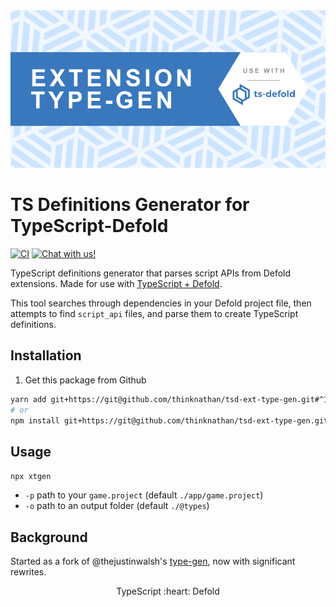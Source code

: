 <img src="_docs/ext-type-gen.png" alt="Ext Type-Gen">

# TS Definitions Generator for TypeScript-Defold

[![CI](https://github.com/thinknathan/tsd-ext-type-gen/actions/workflows/ci.yml/badge.svg)](https://github.com/thinknathan/tsd-ext-type-gen/actions/workflows/ci.yml) <a href="https://discord.gg/eukcq5m"><img alt="Chat with us!" src="https://img.shields.io/discord/766898804896038942.svg?colorB=7581dc&logo=discord&logoColor=white"></a>

TypeScript definitions generator that parses script APIs from Defold extensions. Made for use with [TypeScript + Defold](https://ts-defold.dev/).

This tool searches through dependencies in your Defold project file, then attempts to find `script_api` files, and parse them to create TypeScript definitions.

## Installation

1. Get this package from Github

```bash
yarn add git+https://git@github.com/thinknathan/tsd-ext-type-gen.git#^1.0.0 -D
# or
npm install git+https://git@github.com/thinknathan/tsd-ext-type-gen.git#^1.0.0 --save-dev
```

## Usage

`npx xtgen`

- `-p` path to your `game.project` (default `./app/game.project`)
- `-o` path to an output folder (default `./@types`)

## Background

Started as a fork of @thejustinwalsh's [type-gen](https://github.com/ts-defold/type-gen), now with significant rewrites.

<p align="center" class="h4">
  TypeScript :heart: Defold
</p>

